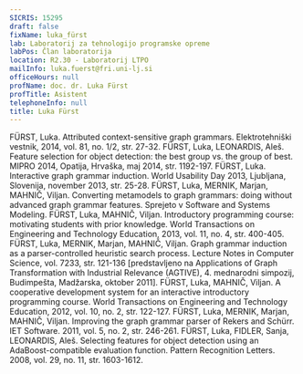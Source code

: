```yaml
---
SICRIS: 15295
draft: false
fixName: luka_fürst
lab: Laboratorij za tehnologijo programske opreme
labPos: Član laboratorija
location: R2.30 - Laboratorij LTPO
mailInfo: luka.fuerst@fri.uni-lj.si
officeHours: null
profName: doc. dr. Luka Fürst
profTitle: Asistent
telephoneInfo: null
title: Luka Fürst
---
```



FÜRST, Luka. Attributed context-sensitive graph grammars. Elektrotehniški vestnik, 2014, vol. 81, no. 1/2, str. 27-32.
FÜRST, Luka, LEONARDIS, Aleš. Feature selection for object detection: the best group vs. the group of best. MIPRO 2014, Opatija, Hrvaška, maj 2014, str. 1192-197.
FÜRST, Luka. Interactive graph grammar induction. World Usability Day 2013, Ljubljana, Slovenija, november 2013, str. 25-28.
FÜRST, Luka, MERNIK, Marjan, MAHNIČ, Viljan. Converting metamodels to graph grammars: doing without advanced graph grammar features. Sprejeto v Software and Systems Modeling.
FÜRST, Luka, MAHNIČ, Viljan. Introductory programming course: motivating students with prior knowledge. World Transactions on Engineering and Technology Education, 2013, vol. 11, no. 4, str. 400-405.
FÜRST, Luka, MERNIK, Marjan, MAHNIČ, Viljan. Graph grammar induction as a parser-controlled heuristic search process. Lecture Notes in Computer Science, vol. 7233, str. 121-136 [predstavljeno na Applications of Graph Transformation with Industrial Relevance (AGTIVE), 4. mednarodni simpozij, Budimpešta, Madžarska, oktober 2011].
FÜRST, Luka, MAHNIČ, Viljan. A cooperative development system for an interactive introductory programming course. World Transactions on Engineering and Technology Education, 2012, vol. 10, no. 2, str. 122-127.
FÜRST, Luka, MERNIK, Marjan, MAHNIČ, Viljan. Improving the graph grammar parser of Rekers and Schürr. IET Software. 2011, vol. 5, no. 2, str. 246-261.
FÜRST, Luka, FIDLER, Sanja, LEONARDIS, Aleš. Selecting features for object detection using an AdaBoost-compatible evaluation function. Pattern Recognition Letters. 2008, vol. 29, no. 11, str. 1603-1612.